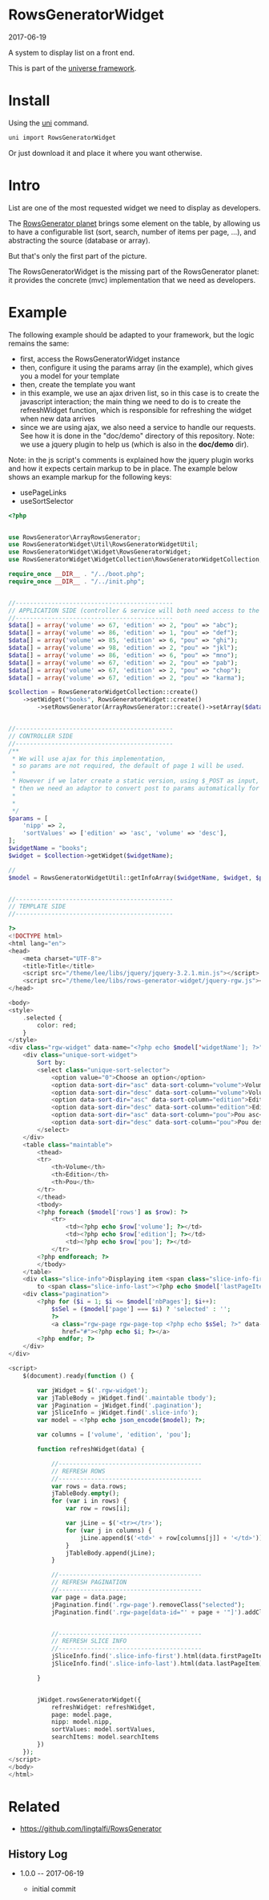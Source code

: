 RowsGeneratorWidget
=========================
2017-06-19



A system to display list on a front end.





This is part of the [universe framework](https://github.com/karayabin/universe-snapshot).


Install
==========
Using the [uni](https://github.com/lingtalfi/universe-naive-importer) command.
```bash
uni import RowsGeneratorWidget
```

Or just download it and place it where you want otherwise.




Intro
========

List are one of the most requested widget we need to display as developers.

The [RowsGenerator planet](https://github.com/lingtalfi/RowsGenerator) brings some element on the table,
by allowing us to have a configurable list (sort, search, number of items per page, ...),
and abstracting the source (database or array).

But that's only the first part of the picture.

The RowsGeneratorWidget is the missing part of the RowsGenerator planet: it provides
the concrete (mvc) implementation that we need as developers.



Example
===========

The following example should be adapted to your framework, but the logic remains the same:

- first, access the RowsGeneratorWidget instance
- then, configure it using the params array (in the example), which gives you a model for your template
- then, create the template you want
- in this example, we use an ajax driven list, so in this case is to create the 
        javascript interaction; the main thing we need to do is to create the refreshWidget
        function, which is responsible for refreshing the widget when new data arrives
- since we are using ajax, we also need a service to handle our requests.
         See how it is done in the "doc/demo" directory of this repository.
         Note: we use a jquery plugin to help us (which is also in the **doc/demo** dir).
 



Note: in the js script's comments is explained how the jquery plugin works and how it expects 
certain markup to be in place.
The example below shows an example markup for the following keys:

- usePageLinks
- useSortSelector




```php
<?php


use RowsGenerator\ArrayRowsGenerator;
use RowsGeneratorWidget\Util\RowsGeneratorWidgetUtil;
use RowsGeneratorWidget\Widget\RowsGeneratorWidget;
use RowsGeneratorWidget\WidgetCollection\RowsGeneratorWidgetCollection;

require_once __DIR__ . "/../boot.php";
require_once __DIR__ . "/../init.php";


//--------------------------------------------
// APPLICATION SIDE (controller & service will both need access to the collection)
//--------------------------------------------
$data[] = array('volume' => 67, 'edition' => 2, "pou" => "abc");
$data[] = array('volume' => 86, 'edition' => 1, "pou" => "def");
$data[] = array('volume' => 85, 'edition' => 6, "pou" => "ghi");
$data[] = array('volume' => 98, 'edition' => 2, "pou" => "jkl");
$data[] = array('volume' => 86, 'edition' => 6, "pou" => "mno");
$data[] = array('volume' => 67, 'edition' => 2, "pou" => "pab");
$data[] = array('volume' => 67, 'edition' => 2, "pou" => "chop");
$data[] = array('volume' => 67, 'edition' => 2, "pou" => "karma");

$collection = RowsGeneratorWidgetCollection::create()
    ->setWidget("books", RowsGeneratorWidget::create()
        ->setRowsGenerator(ArrayRowsGenerator::create()->setArray($data)));


//--------------------------------------------
// CONTROLLER SIDE
//--------------------------------------------
/**
 * We will use ajax for this implementation,
 * so params are not required, the default of page 1 will be used.
 *
 * However if we later create a static version, using $_POST as input,
 * then we need an adaptor to convert post to params automatically for us.
 *
 *
 */
$params = [
    'nipp' => 2,
    'sortValues' => ['edition' => 'asc', 'volume' => 'desc'],
];
$widgetName = "books";
$widget = $collection->getWidget($widgetName);

//
$model = RowsGeneratorWidgetUtil::getInfoArray($widgetName, $widget, $params);


//--------------------------------------------
// TEMPLATE SIDE
//--------------------------------------------

?>
<!DOCTYPE html>
<html lang="en">
<head>
    <meta charset="UTF-8">
    <title>Title</title>
    <script src="/theme/lee/libs/jquery/jquery-3.2.1.min.js"></script>
    <script src="/theme/lee/libs/rows-generator-widget/jquery-rgw.js"></script>
</head>

<body>
<style>
    .selected {
        color: red;
    }
</style>
<div class="rgw-widget" data-name="<?php echo $model['widgetName']; ?>">
    <div class="unique-sort-widget">
        Sort by:
        <select class="unique-sort-selector">
            <option value="0">Choose an option</option>
            <option data-sort-dir="asc" data-sort-column="volume">Volume asc</option>
            <option data-sort-dir="desc" data-sort-column="volume">Volume desc</option>
            <option data-sort-dir="asc" data-sort-column="edition">Edition asc</option>
            <option data-sort-dir="desc" data-sort-column="edition">Edition desc</option>
            <option data-sort-dir="asc" data-sort-column="pou">Pou asc</option>
            <option data-sort-dir="desc" data-sort-column="pou">Pou desc</option>
        </select>
    </div>
    <table class="maintable">
        <thead>
        <tr>
            <th>Volume</th>
            <th>Edition</th>
            <th>Pou</th>
        </tr>
        </thead>
        <tbody>
        <?php foreach ($model['rows'] as $row): ?>
            <tr>
                <td><?php echo $row['volume']; ?></td>
                <td><?php echo $row['edition']; ?></td>
                <td><?php echo $row['pou']; ?></td>
            </tr>
        <?php endforeach; ?>
        </tbody>
    </table>
    <div class="slice-info">Displaying item <span class="slice-info-first"><?php echo $model['firstPageItem']; ?></span>
        to <span class="slice-info-last"><?php echo $model['lastPageItem']; ?></span></div>
    <div class="pagination">
        <?php for ($i = 1; $i <= $model['nbPages']; $i++):
            $sSel = ($model['page'] === $i) ? 'selected' : '';
            ?>
            <a class="rgw-page rgw-page-top <?php echo $sSel; ?>" data-id="<?php echo $i; ?>"
               href="#"><?php echo $i; ?></a>
        <?php endfor; ?>
    </div>
</div>

<script>
    $(document).ready(function () {

        var jWidget = $('.rgw-widget');
        var jTableBody = jWidget.find('.maintable tbody');
        var jPagination = jWidget.find('.pagination');
        var jSliceInfo = jWidget.find('.slice-info');
        var model = <?php echo json_encode($model); ?>;

        var columns = ['volume', 'edition', 'pou'];

        function refreshWidget(data) {

            //----------------------------------------
            // REFRESH ROWS
            //----------------------------------------
            var rows = data.rows;
            jTableBody.empty();
            for (var i in rows) {
                var row = rows[i];

                var jLine = $('<tr></tr>');
                for (var j in columns) {
                    jLine.append($('<td>' + row[columns[j]] + '</td>'));
                }
                jTableBody.append(jLine);
            }

            //----------------------------------------
            // REFRESH PAGINATION
            //----------------------------------------
            var page = data.page;
            jPagination.find('.rgw-page').removeClass("selected");
            jPagination.find('.rgw-page[data-id="' + page + '"]').addClass("selected");


            //----------------------------------------
            // REFRESH SLICE INFO
            //----------------------------------------
            jSliceInfo.find('.slice-info-first').html(data.firstPageItem);
            jSliceInfo.find('.slice-info-last').html(data.lastPageItem);

        }


        jWidget.rowsGeneratorWidget({
            refreshWidget: refreshWidget,
            page: model.page,
            nipp: model.nipp,
            sortValues: model.sortValues,
            searchItems: model.searchItems
        })
    });
</script>
</body>
</html>
```







Related
============

- https://github.com/lingtalfi/RowsGenerator





History Log
------------------
    
- 1.0.0 -- 2017-06-19

    - initial commit
